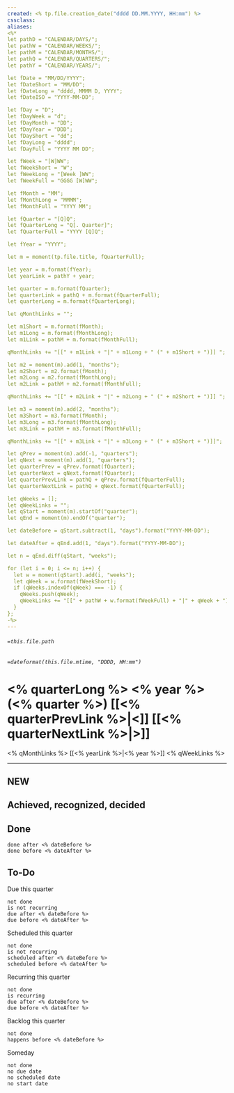 ```yaml
---
created: <% tp.file.creation_date("dddd DD.MM.YYYY, HH:mm") %>
cssclass:
aliases:
<%*
let pathD = "CALENDAR/DAYS/";
let pathW = "CALENDAR/WEEKS/";
let pathM = "CALENDAR/MONTHS/";
let pathQ = "CALENDAR/QUARTERS/";
let pathY = "CALENDAR/YEARS/";

let fDate = "MM/DD/YYYY";
let fDateShort = "MM/DD";
let fDateLong = "dddd, MMMM D, YYYY";
let fDateISO = "YYYY-MM-DD";

let fDay = "D";
let fDayWeek = "d";
let fDayMonth = "DD";
let fDayYear = "DDD";
let fDayShort = "dd";
let fDayLong = "dddd";
let fDayFull = "YYYY MM DD";

let fWeek = "[W]WW";
let fWeekShort = "W";
let fWeekLong = "[Week ]WW";
let fWeekFull = "GGGG [W]WW";

let fMonth = "MM";
let fMonthLong = "MMMM";
let fMonthFull = "YYYY MM";

let fQuarter = "[Q]Q";
let fQuarterLong = "Q[. Quarter]";
let fQuarterFull = "YYYY [Q]Q";

let fYear = "YYYY";

let m = moment(tp.file.title, fQuarterFull);

let year = m.format(fYear);
let yearLink = pathY + year;

let quarter = m.format(fQuarter);
let quarterLink = pathQ + m.format(fQuarterFull);
let quarterLong = m.format(fQuarterLong);

let qMonthLinks = "";

let m1Short = m.format(fMonth);
let m1Long = m.format(fMonthLong);
let m1Link = pathM + m.format(fMonthFull);

qMonthLinks += "[[" + m1Link + "|" + m1Long + " (" + m1Short + ")]] ";

let m2 = moment(m).add(1, "months");
let m2Short = m2.format(fMonth);
let m2Long = m2.format(fMonthLong);
let m2Link = pathM + m2.format(fMonthFull);

qMonthLinks += "[[" + m2Link + "|" + m2Long + " (" + m2Short + ")]] ";

let m3 = moment(m).add(2, "months");
let m3Short = m3.format(fMonth);
let m3Long = m3.format(fMonthLong);
let m3Link = pathM + m3.format(fMonthFull);

qMonthLinks += "[[" + m3Link + "|" + m3Long + " (" + m3Short + ")]]";

let qPrev = moment(m).add(-1, "quarters");
let qNext = moment(m).add(1, "quarters");
let quarterPrev = qPrev.format(fQuarter);
let quarterNext = qNext.format(fQuarter);
let quarterPrevLink = pathQ + qPrev.format(fQuarterFull);
let quarterNextLink = pathQ + qNext.format(fQuarterFull);

let qWeeks = [];
let qWeekLinks = "";
let qStart = moment(m).startOf("quarter");
let qEnd = moment(m).endOf("quarter");

let dateBefore = qStart.subtract(1, "days").format("YYYY-MM-DD");

let dateAfter = qEnd.add(1, "days").format("YYYY-MM-DD");

let n = qEnd.diff(qStart, "weeks");

for (let i = 0; i <= n; i++) {
  let w = moment(qStart).add(i, "weeks");
  let qWeek = w.format(fWeekShort);
  if (qWeeks.indexOf(qWeek) === -1) {
    qWeeks.push(qWeek);
    qWeekLinks += "[[" + pathW + w.format(fWeekFull) + "|" + qWeek + "]] ";
  }
};
-%>
---
```

###### `=this.file.path`
###### `=dateformat(this.file.mtime, "DDDD, HH:mm")`
# <% quarterLong %> <% year %> (<% quarter %>) [[<% quarterPrevLink %>|<]] [[<% quarterNextLink %>|>]]
<% qMonthLinks %> [[<% yearLink %>|<% year %>]]
<% qWeekLinks %>

---

## NEW
## Achieved, recognized, decided
## Done

```tasks
done after <% dateBefore %>
done before <% dateAfter %>
```

## To-Do

Due this quarter
```tasks
not done
is not recurring
due after <% dateBefore %>
due before <% dateAfter %>
```

Scheduled this quarter
```tasks
not done
is not recurring
scheduled after <% dateBefore %>
scheduled before <% dateAfter %>
```

Recurring this quarter
```tasks
not done
is recurring
due after <% dateBefore %>
due before <% dateAfter %>
```

Backlog this quarter
```tasks
not done
happens before <% dateBefore %>
```

Someday
```tasks
not done
no due date
no scheduled date
no start date
```
